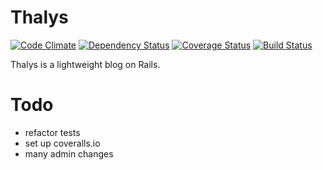 # Thalys
[![Code Climate](https://codeclimate.com/github/JobV/thalys.png)](https://codeclimate.com/github/JobV/thalys)
[![Dependency Status](https://gemnasium.com/JobV/thalys.png)](https://gemnasium.com/JobV/thalys)
[![Coverage Status](https://coveralls.io/repos/JobV/thalys/badge.png)](https://coveralls.io/r/JobV/thalys)
[![Build Status](https://travis-ci.org/JobV/thalys.png?branch=master)](https://travis-ci.org/JobV/thalys)

Thalys is a lightweight blog on Rails.

# Todo
- refactor tests
- set up coveralls.io
- many admin changes
